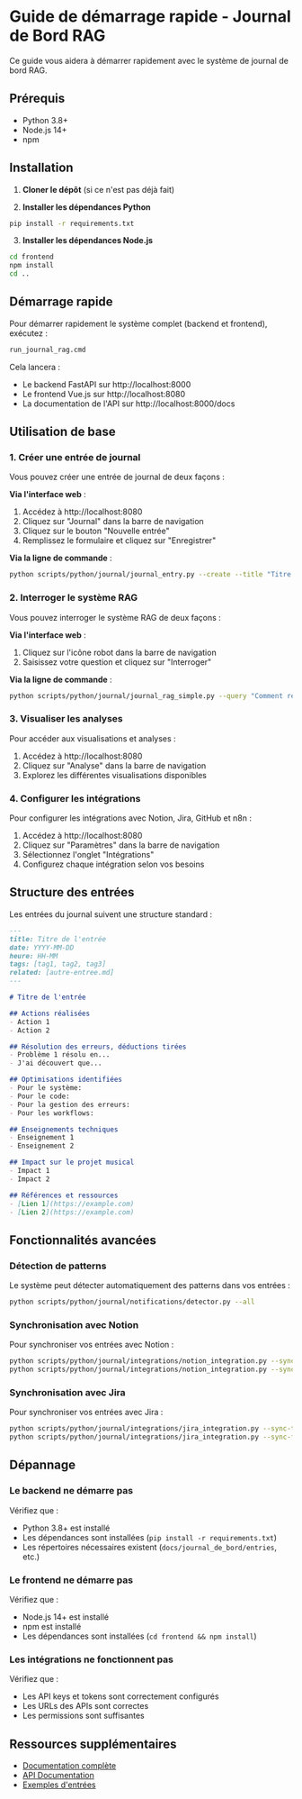 # Guide de démarrage rapide - Journal de Bord RAG

Ce guide vous aidera à démarrer rapidement avec le système de journal de bord RAG.

## Prérequis

- Python 3.8+
- Node.js 14+
- npm

## Installation

1. **Cloner le dépôt** (si ce n'est pas déjà fait)

2. **Installer les dépendances Python**

```bash
pip install -r requirements.txt
```

3. **Installer les dépendances Node.js**

```bash
cd frontend
npm install
cd ..
```

## Démarrage rapide

Pour démarrer rapidement le système complet (backend et frontend), exécutez :

```bash
run_journal_rag.cmd
```

Cela lancera :
- Le backend FastAPI sur http://localhost:8000
- Le frontend Vue.js sur http://localhost:8080
- La documentation de l'API sur http://localhost:8000/docs

## Utilisation de base

### 1. Créer une entrée de journal

Vous pouvez créer une entrée de journal de deux façons :

**Via l'interface web** :
1. Accédez à http://localhost:8080
2. Cliquez sur "Journal" dans la barre de navigation
3. Cliquez sur le bouton "Nouvelle entrée"
4. Remplissez le formulaire et cliquez sur "Enregistrer"

**Via la ligne de commande** :
```bash
python scripts/python/journal/journal_entry.py --create --title "Titre de l'entrée" --tags "tag1,tag2"
```

### 2. Interroger le système RAG

Vous pouvez interroger le système RAG de deux façons :

**Via l'interface web** :
1. Cliquez sur l'icône robot dans la barre de navigation
2. Saisissez votre question et cliquez sur "Interroger"

**Via la ligne de commande** :
```bash
python scripts/python/journal/journal_rag_simple.py --query "Comment résoudre les problèmes d'encodage?"
```

### 3. Visualiser les analyses

Pour accéder aux visualisations et analyses :
1. Accédez à http://localhost:8080
2. Cliquez sur "Analyse" dans la barre de navigation
3. Explorez les différentes visualisations disponibles

### 4. Configurer les intégrations

Pour configurer les intégrations avec Notion, Jira, GitHub et n8n :
1. Accédez à http://localhost:8080
2. Cliquez sur "Paramètres" dans la barre de navigation
3. Sélectionnez l'onglet "Intégrations"
4. Configurez chaque intégration selon vos besoins

## Structure des entrées

Les entrées du journal suivent une structure standard :

```markdown
---
title: Titre de l'entrée
date: YYYY-MM-DD
heure: HH-MM
tags: [tag1, tag2, tag3]
related: [autre-entree.md]
---

# Titre de l'entrée

## Actions réalisées
- Action 1
- Action 2

## Résolution des erreurs, déductions tirées
- Problème 1 résolu en...
- J'ai découvert que...

## Optimisations identifiées
- Pour le système: 
- Pour le code: 
- Pour la gestion des erreurs: 
- Pour les workflows: 

## Enseignements techniques
- Enseignement 1
- Enseignement 2

## Impact sur le projet musical
- Impact 1
- Impact 2

## Références et ressources
- [Lien 1](https://example.com)
- [Lien 2](https://example.com)
```

## Fonctionnalités avancées

### Détection de patterns

Le système peut détecter automatiquement des patterns dans vos entrées :

```bash
python scripts/python/journal/notifications/detector.py --all
```

### Synchronisation avec Notion

Pour synchroniser vos entrées avec Notion :

```bash
python scripts/python/journal/integrations/notion_integration.py --sync-to-journal
python scripts/python/journal/integrations/notion_integration.py --sync-from-journal
```

### Synchronisation avec Jira

Pour synchroniser vos entrées avec Jira :

```bash
python scripts/python/journal/integrations/jira_integration.py --sync-to-journal
python scripts/python/journal/integrations/jira_integration.py --sync-from-journal
```

## Dépannage

### Le backend ne démarre pas

Vérifiez que :
- Python 3.8+ est installé
- Les dépendances sont installées (`pip install -r requirements.txt`)
- Les répertoires nécessaires existent (`docs/journal_de_bord/entries`, etc.)

### Le frontend ne démarre pas

Vérifiez que :
- Node.js 14+ est installé
- npm est installé
- Les dépendances sont installées (`cd frontend && npm install`)

### Les intégrations ne fonctionnent pas

Vérifiez que :
- Les API keys et tokens sont correctement configurés
- Les URLs des APIs sont correctes
- Les permissions sont suffisantes

## Ressources supplémentaires

- [Documentation complète](README.md)
- [API Documentation](http://localhost:8000/docs)
- [Exemples d'entrées](examples/)
